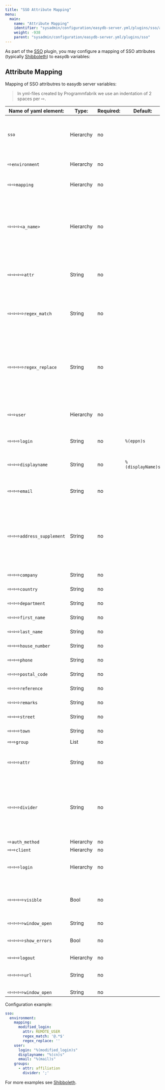 ```yaml
---
title: "SSO Attribute Mapping"
menu:
  main:
    name: "Attribute Mapping"
    identifier: "sysadmin/configuration/easydb-server.yml/plugins/sso/attribute_mapping"
    weight: -938
    parent: "sysadmin/configuration/easydb-server.yml/plugins/sso"
---
```


As part of the [SSO](../) plugin, you may configure a mapping of SSO attributes (typically [Shibboleth](../shibboleth)) to easydb variables:

## Attribute Mapping

Mapping of SSO attributres to easydb server variables:

> In yml-files created by Programmfabrik we use an indentation of 2 spaces per &#8680;.

| Name of yaml element:                        | Type:     | Required:   | Default:        | Description: |
| -------------------------------------------- | --------- | ----------- | --------------- | ------------ |
| `sso`                                        | Hierarchy | no          |                 | Contains the SSO definitions for [Shibboleth](../shibboleth) / [Kerberos](../kerberos) |
| &#8680;`environment`                         | Hierarchy | no          |                 | Contains the environment definitions |
| &#8680;&#8680;`mapping`                     | Hierarchy | no          |                 | Contains the mapping definitions |
| &#8680;&#8680;&#8680;`<a_name>`           | Hierarchy | no          |                 | Is a name defined my user for the explicit mapping (must be replaced with a useful name for the mapping) |
| &#8680;&#8680;&#8680;&#8680;`attr`          | String    | no          |                 | Contains the attribute-name which should be mapped |
| &#8680;&#8680;&#8680;&#8680;`regex_match`   | String    | no          |                 | Contains a regex which should match a specific attribute content |
| &#8680;&#8680;&#8680;&#8680;`regex_replace` | String    | no          |                 | Contains characters which should be placed instead the matched characters in `regex_match` |
| &#8680;&#8680;`user`                               | Hierarchy | no          |                 | Contains the definition for the attribute mapping into easydb |
| &#8680;&#8680;&#8680;`login`                       | String    | no          | `%(eppn)s`      | format to be used for login field |
| &#8680;&#8680;&#8680;`displayname`                 | String    | no          | `%(displayName)s`  | format to be used for display name field |
| &#8680;&#8680;&#8680;`email`                       | String    | no          |                 | format to be used for email address |
| &#8680;&#8680;&#8680;`address_supplement`           | String    | no          |                 | format string. The target fields are the same as in the [User API](../../../../../../technical/types/user), see there for more information. |
| &#8680;&#8680;&#8680;`company`                      | String    | no          |                 | format string. |
| &#8680;&#8680;&#8680;`country`                      | String    | no          |                 | format string. |
| &#8680;&#8680;&#8680;`department`                   | String    | no          |                 | format string. |
| &#8680;&#8680;&#8680;`first_name`                   | String    | no          |                 | format string. |
| &#8680;&#8680;&#8680;`last_name`                    | String    | no          |                 | format string. |
| &#8680;&#8680;&#8680;`house_number`                 | String    | no          |                 | format string. |
| &#8680;&#8680;&#8680;`phone`                        | String    | no          |                 | format string. |
| &#8680;&#8680;&#8680;`postal_code`                  | String    | no          |                 | format string. |
| &#8680;&#8680;&#8680;`reference`                    | String    | no          |                 | format string. |
| &#8680;&#8680;&#8680;`remarks`                      | String    | no          |                 | format string. |
| &#8680;&#8680;&#8680;`street`                       | String    | no          |                 | format string. |
| &#8680;&#8680;&#8680;`town`                         | String    | no          |                 | format string. |
| &#8680;&#8680;`group`                              | List      | no          |                 |               |
| &#8680;&#8680;&#8680;`attr`                      | String    | no          |                 | Attribute which contains the group names |
| &#8680;&#8680;&#8680;`divider`                   | String    | no          |                 | Divider contains the character which should be usen, to divide the list of groups |
|                                              |           |             |                 |                                      |
| &#8680;`auth_method`                        | Hierarchy | no          |                 | |
| &#8680;&#8680;`client`                      | Hierarchy | no          |                 | |
| &#8680;&#8680;&#8680;`login`                | Hierarchy | no          |                 | Contains the definition for the easydb-webfrontend |
| &#8680;&#8680;&#8680;&#8680;`visible`       | Bool      | no          |                 | Definies if the sso-login button should be visible at login |
| &#8680;&#8680;&#8680;&#8680;`window_open`   | String    | no          |                 |  |
| &#8680;&#8680;&#8680;&#8680;`show_errors`   | Bool      | no          |                 | Allows users to see errors during SSO-login |
| &#8680;&#8680;&#8680;`logout`               | Hierarchy | no          |                 | |
| &#8680;&#8680;&#8680;&#8680;`url`           | String    | no          |                 | Contains the url for the logout process|
| &#8680;&#8680;&#8680;&#8680;`window_open`   | String    | no          |                 | |

Configuration example:

```yml
sso:
  environment:
    mapping:
      modified_login:
        attr: REMOTE_USER
        regex_match: '@.*$'
        regex_replace: ''
    user:
      login: "%(modified_login)s"
      displayname: "%(cn)s"
      email: "%(mail)s"
    groups:
      - attr: affiliation
        divider: ';'
```

For more examples see [Shibboleth](../shibboleth).


